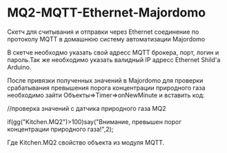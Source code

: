 # MQ2-MQTT-Ethernet-Majordomo
Скетч для считывания и отправки через Ethernet соединение по протоколу MQTT в домашнюю систему автоматизации Majordomo

В скетче необходмо указать свой адресс MQTT брокера, порт, логин и пароль.Так же необходимо указать валидный IP адресс Ethernet Shild'a Arduino.

После привязки полученных значений в Majordomo для проверки срабатывания превышения порога концентрации природного газа необходимо зайти Объекты=>Timer=>onNewMinute и вставить код:


//проверка значений с датчика природного газа MQ2

if(gg("Kitchen.MQ2")>100)say("Внимание, превышен порог концентрации природного газа!",2);

Где Kitchen.MQ2 свойство объекта из модуля MQTT.
